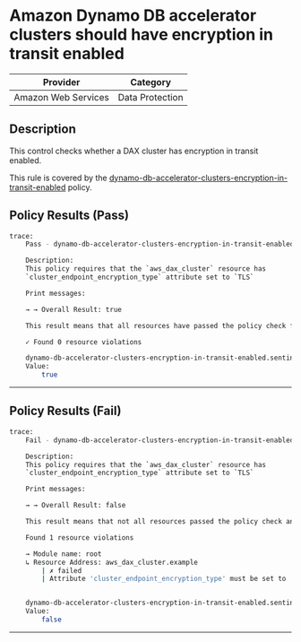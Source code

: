 #  Amazon Dynamo DB accelerator clusters should have encryption in transit enabled

| Provider            |       Category      |
| ------------------- |  -----------------  |
| Amazon Web Services |   Data Protection   |

## Description

This control checks whether a DAX cluster has encryption in transit enabled.

This rule is covered by the [dynamo-db-accelerator-clusters-encryption-in-transit-enabled](https://github.com/hashicorp/policy-library-FSBP-Policy-Set-for-AWS-Terraform/blob/main/policies/dynamo-db/dynamo-db-accelerator-clusters-encryption-in-transit-enabled.sentinel) policy.

## Policy Results (Pass)
```bash
trace:
    Pass - dynamo-db-accelerator-clusters-encryption-in-transit-enabled.sentinel

    Description:
    This policy requires that the `aws_dax_cluster` resource has
    `cluster_endpoint_encryption_type` attribute set to `TLS`

    Print messages:

    → → Overall Result: true

    This result means that all resources have passed the policy check for the policy dynamo-db-accelerator-clusters-encryption-in-transit-enabled.

    ✓ Found 0 resource violations

    dynamo-db-accelerator-clusters-encryption-in-transit-enabled.sentinel:50:1 - Rule "main"
    Value:
        true
```

---

## Policy Results (Fail)
```bash
trace:
    Fail - dynamo-db-accelerator-clusters-encryption-in-transit-enabled.sentinel

    Description:
    This policy requires that the `aws_dax_cluster` resource has
    `cluster_endpoint_encryption_type` attribute set to `TLS`

    Print messages:

    → → Overall Result: false

    This result means that not all resources passed the policy check and the protected behavior is not allowed for the policy dynamo-db-accelerator-clusters-encryption-in-transit-enabled.

    Found 1 resource violations

    → Module name: root
    ↳ Resource Address: aws_dax_cluster.example
        | ✗ failed
        | Attribute 'cluster_endpoint_encryption_type' must be set to 'TLS' for 'aws_dax_cluster' resources.Refer to https://docs.aws.amazon.com/securityhub/latest/userguide/dynamodb-controls.html#dynamodb-7 for more details.


    dynamo-db-accelerator-clusters-encryption-in-transit-enabled.sentinel:50:1 - Rule "main"
    Value:
        false
```

---